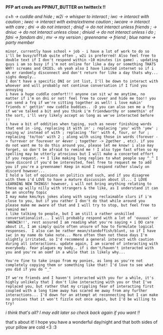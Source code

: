 **PFP art creds are PPINUT_BUTTER on twitter/x !!**

*c+h -> cuddle and hide ; w2i -> whisper to interact ; iwc -> interact with caution ; iwec -> interact with extra/extreme caution ; iwcare -> interact with care ; dni -> do not interact ; dniuf -> do not interact unless friends ; -> dniuc -> do not interact unless close ; dniuid -> do not interact unless i do ; fdni -> fandom dni ; mv -> my version ; greenname -> friend ; blue name -> party member*

	minor, currently have school + job - i have a lot of work to do so i'll be busy/offtab quite often , w2i is preferred! Also feel free to double text if I don't respond within ~10 minutes (in game) . updating guys i am so busy if i'm not online for like a day or something THATS WHY! screams and CRIES. oh yeah also I have limited internet so if i ah er randomly disconnect and don't return for like a day thats why... sighs deeply..
 	I don't have a specific DNI or int list, I'll be down to interact with whoever and will probably not continue conversation if I find you annoying
	i have a huge cuddle comfort!!! anyone can sit w/ me anytime, no matter if i'm on dni or not! feel free to cover and hide me too!! you can send a frq if we're sitting together as well! i love makin' friends n' gettin' new cuddle buddies.. :D you can also sen me a frq if we've talked a bit and you think i'm friendworthy or somethin' of the sort, i'll very likely accept as long as we've interacted before !!
 	i have a bit of oddities when typing, such as never finishing words that end in -ing, replacing it with in' ; replacing 'you' with 'yew' ; saying w/ instead of with ; replacing 'for' with 4, four, or fur ; replacing 'to/too' with 2 ; along with using those in words (forever -> furrever or fourever or 4ever ; together -> 2gether , etc). if you do not want me to do this around you, please let me know! i also may forget, so don't be afraid to remind me ! I also type fast often so my spelling may be utterly atrocious but I will make a concerted effort if you request. ++ I like making long replies to what people say ^_^ I have discord if you'd be interested, feel free to request me to add you if you're a greenname! Keep in mind I respond rather slowly on discord however...
	I hold a lot of opinions on politics and such, and if you disagree with them i'd LOVE to have a mature discussion about it... I LOVE LEARNING NEW THINGS! however, i will not bring anything relating to these up willy nilly with strangers & the like, as I understand it can be an uncofmy topic
	I may make kms/kys jokes along with saying reclaimable slurs if i'm close to you, but if you rather I don't do that while around you please make me aware of that and I will try to stop, but feel free to remind me!
  	i like talking to people, but I am still a rather unskilled conversationalist... I will probably respond with a lot of 'ouuuus' or 'WAOWZA!!', rest assured I am reading what you're saying + i DO care about it, I am simply quite often unsure of how to formulate logical responses.  I also can be rather mean/standoffish/blunt, so if I have iwc in my name do take note... More often then not these days I'm slightly irritated, so I'd recommend a general interact with caution during all interactions. update again, I am scared of interacting with everybody. fear plagues my body.. if i don't/haven't interacted with you and you're an oomf in a while that is likely why...

	You're fine to take inspo from my ponies, as long as you're not completely copying them or something like that! I'd love to see what you did if you do ^_^

 	If we're friends and I haven't interacted with you for a while, it's highly unlikely that I don't like interacting with you or that I've replaced you, but rather that my crippling fear of interacting first coupled with a long time away has scared me away from any further interactions... I'd down for an attempt at reconnecting but I can make no proises that it won't fizzle out once again, but I'd be willing to try!

_i think that's all? I may edit later so check back again if you want !!_

that's about it! I hope you have a wonderful day/night and that both sides of your pillow are cold <3 :3 
